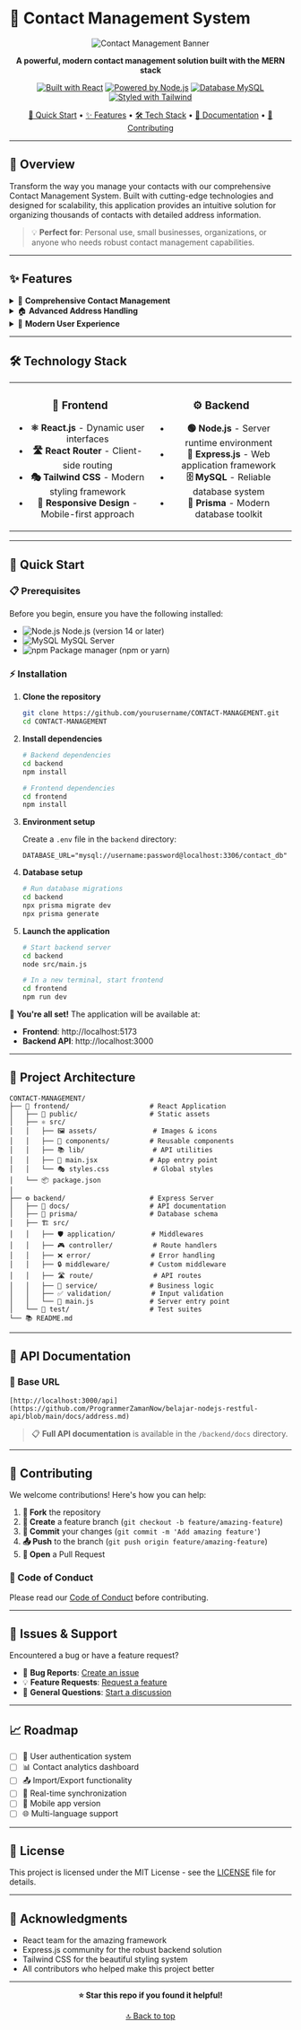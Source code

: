 # 📱 Contact Management System

<div align="center">

![Contact Management Banner](https://github.com/user-attachments/assets/30b7a7f5-e037-4283-ac65-cb80a433eeab)

**A powerful, modern contact management solution built with the MERN stack**

[![Built with React](https://img.shields.io/badge/Built%20with-React-61DAFB?style=for-the-badge&logo=react&logoColor=white)](https://reactjs.org/)
[![Powered by Node.js](https://img.shields.io/badge/Powered%20by-Node.js-339933?style=for-the-badge&logo=node.js&logoColor=white)](https://nodejs.org/)
[![Database MySQL](https://img.shields.io/badge/Database-MySQL-4479A1?style=for-the-badge&logo=mysql&logoColor=white)](https://mysql.com/)
[![Styled with Tailwind](https://img.shields.io/badge/Styled%20with-Tailwind%20CSS-06B6D4?style=for-the-badge&logo=tailwindcss&logoColor=white)](https://tailwindcss.com/)

[🚀 Quick Start](#-quick-start) • [✨ Features](#-features) • [🛠️ Tech Stack](#-technology-stack) • [📖 Documentation](#-api-documentation) • [🤝 Contributing](#-contributing)

</div>

---

## 🌟 Overview

Transform the way you manage your contacts with our comprehensive Contact Management System. Built with cutting-edge technologies and designed for scalability, this application provides an intuitive solution for organizing thousands of contacts with detailed address information.

> 💡 **Perfect for**: Personal use, small businesses, organizations, or anyone who needs robust contact management capabilities.

---

## ✨ Features

<details>
<summary>🎯 <strong>Comprehensive Contact Management</strong></summary>

- **Unlimited Storage**: Store and organize thousands of contacts without limitations
- **Rich Contact Profiles**: Capture detailed information including names, phone numbers, emails, and notes
- **Smart Search & Filter**: Find contacts instantly with powerful search capabilities
- **Bulk Operations**: Import, export, and manage contacts in batches

</details>

<details>
<summary>🏠 <strong>Advanced Address Handling</strong></summary>

- **Multiple Addresses**: Save home, work, and custom addresses for each contact
- **Complete Address Details**: Street, city, province/state, country, and postal code
- **Address Validation**: Ensure data accuracy with built-in validation
- **CRUD Operations**: Easy create, read, update, and delete functionality

</details>

<details>
<summary>🎨 <strong>Modern User Experience</strong></summary>

- **Dark/Light Mode**: Toggle between themes for comfortable viewing
- **Responsive Design**: Seamlessly works on desktop, tablet, and mobile devices
- **Intuitive Interface**: Clean, modern UI that's easy to navigate
- **Fast Performance**: Optimized for speed and efficiency

</details>

---

## 🛠️ Technology Stack

<table>
<tr>
<td align="center" width="50%">

### 🎨 Frontend
- **⚛️ React.js** - Dynamic user interfaces
- **🛣️ React Router** - Client-side routing
- **🎭 Tailwind CSS** - Modern styling framework
- **📱 Responsive Design** - Mobile-first approach

</td>
<td align="center" width="50%">

### ⚙️ Backend
- **🟢 Node.js** - Server runtime environment
- **🚀 Express.js** - Web application framework
- **🗄️ MySQL** - Reliable database system
- **🔧 Prisma** - Modern database toolkit

</td>
</tr>
</table>

---

## 🚀 Quick Start

### 📋 Prerequisites

Before you begin, ensure you have the following installed:

- ![Node.js](https://img.shields.io/badge/Node.js-v14+-339933?style=flat&logo=node.js) Node.js (version 14 or later)
- ![MySQL](https://img.shields.io/badge/MySQL-Server-4479A1?style=flat&logo=mysql) MySQL Server
- ![npm](https://img.shields.io/badge/npm-or%20yarn-CB3837?style=flat&logo=npm) Package manager (npm or yarn)

### ⚡ Installation

1. **Clone the repository**
   ```bash
   git clone https://github.com/yourusername/CONTACT-MANAGEMENT.git
   cd CONTACT-MANAGEMENT
   ```

2. **Install dependencies**
   ```bash
   # Backend dependencies
   cd backend
   npm install
   
   # Frontend dependencies
   cd frontend
   npm install
   ```

3. **Environment setup**
   
   Create a `.env` file in the `backend` directory:
   ```env
   DATABASE_URL="mysql://username:password@localhost:3306/contact_db"
   ```

4. **Database setup**
   ```bash
   # Run database migrations
   cd backend
   npx prisma migrate dev
   npx prisma generate
   ```

5. **Launch the application**
   ```bash
   # Start backend server
   cd backend
   node src/main.js
   
   # In a new terminal, start frontend
   cd frontend
   npm run dev
   ```

🎉 **You're all set!** The application will be available at:
- **Frontend**: http://localhost:5173
- **Backend API**: http://localhost:3000

---

## 📁 Project Architecture

```
CONTACT-MANAGEMENT/
├── 🎨 frontend/                    # React Application
│   ├── 📄 public/                  # Static assets
│   ├── ⚛️ src/
│   │   ├── 🖼️ assets/              # Images & icons
│   │   ├── 🧩 components/          # Reusable components
│   │   ├── 📚 lib/                 # API utilities
│   │   ├── 🚀 main.jsx             # App entry point
│   │   └── 🎭 styles.css           # Global styles
│   └── 📦 package.json
│
├── ⚙️ backend/                     # Express Server
│   ├── 📖 docs/                    # API documentation
│   ├── 🔧 prisma/                  # Database schema
│   ├── 🏗️ src/
│   │   ├── 🛡️ application/         # Middlewares
│   │   ├── 🎮 controller/          # Route handlers
│   │   ├── ❌ error/               # Error handling
│   │   ├── 🔒 middleware/          # Custom middleware
│   │   ├── 🛣️ route/               # API routes
│   │   ├── 🔧 service/             # Business logic
│   │   ├── ✅ validation/          # Input validation
│   │   └── 🚀 main.js              # Server entry point
│   └── 🧪 test/                    # Test suites
└── 📚 README.md
```

---

## 📖 API Documentation

### 🔗 Base URL
```
[http://localhost:3000/api](https://github.com/ProgrammerZamanNow/belajar-nodejs-restful-api/blob/main/docs/address.md)
```



> 📋 **Full API documentation** is available in the `/backend/docs` directory.

---




## 🤝 Contributing

We welcome contributions! Here's how you can help:

1. **🍴 Fork** the repository
2. **🌟 Create** a feature branch (`git checkout -b feature/amazing-feature`)
3. **💾 Commit** your changes (`git commit -m 'Add amazing feature'`)
4. **📤 Push** to the branch (`git push origin feature/amazing-feature`)
5. **🔄 Open** a Pull Request

### 📜 Code of Conduct
Please read our [Code of Conduct](CODE_OF_CONDUCT.md) before contributing.

---

## 🐛 Issues & Support

Encountered a bug or have a feature request?

- 🐛 **Bug Reports**: [Create an issue](https://github.com/yourusername/CONTACT-MANAGEMENT/issues/new?template=bug_report.md)
- 💡 **Feature Requests**: [Request a feature](https://github.com/yourusername/CONTACT-MANAGEMENT/issues/new?template=feature_request.md)
- 💬 **General Questions**: [Start a discussion](https://github.com/yourusername/CONTACT-MANAGEMENT/discussions)

---

## 📈 Roadmap

- [ ] 🔐 User authentication system
- [ ] 📊 Contact analytics dashboard
- [ ] 📤 Import/Export functionality
- [ ] 🔄 Real-time synchronization
- [ ] 📱 Mobile app version
- [ ] 🌐 Multi-language support

---

## 📄 License

This project is licensed under the MIT License - see the [LICENSE](LICENSE) file for details.

---

## 🙏 Acknowledgments

- React team for the amazing framework
- Express.js community for the robust backend solution
- Tailwind CSS for the beautiful styling system
- All contributors who helped make this project better

---

<div align="center">

**⭐ Star this repo if you found it helpful!**


[🔝 Back to top](#-contact-management-system)

</div>
